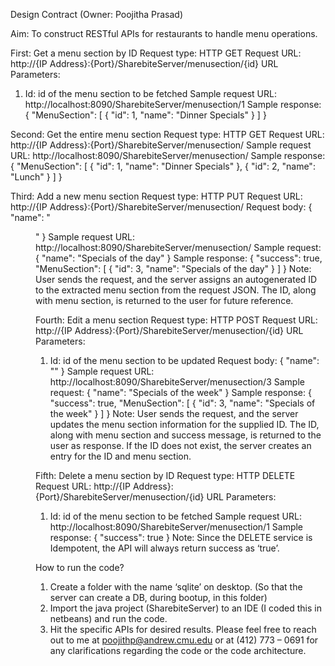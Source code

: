 Design Contract
(Owner: Poojitha Prasad)

Aim: To construct RESTful APIs for restaurants to handle menu operations.

First: Get a menu section by ID
Request type: HTTP GET
Request URL: http://{IP Address}:{Port}/SharebiteServer/menusection/{id}
URL Parameters:
1. Id: id of the menu section to be fetched
Sample request URL: http://localhost:8090/SharebiteServer/menusection/1
Sample response:
{
"MenuSection": [
{
"id": 1,
"name": "Dinner Specials"
}
]
}


Second: Get the entire menu section
Request type: HTTP GET
Request URL: http://{IP Address}:{Port}/SharebiteServer/menusection/
Sample request URL: http://localhost:8090/SharebiteServer/menusection/
Sample response:
{
"MenuSection": [
{
"id": 1,
"name": "Dinner Specials"
},
{
"id": 2,
"name": "Lunch"
}
]
}


Third: Add a new menu section
Request type: HTTP PUT
Request URL: http://{IP Address}:{Port}/SharebiteServer/menusection/
Request body:
{
"name": "<Menu Section>"
}
Sample request URL: http://localhost:8090/SharebiteServer/menusection/
Sample request:
{
"name": "Specials of the day"
}
Sample response:
{
"success": true,
"MenuSection": [
{
"id": 3,
"name": "Specials of the day"
}
]
}
Note: User sends the request, and the server assigns an autogenerated ID to the extracted menu section from the request JSON. The ID, along with menu section, is returned to the user for future reference.


Fourth: Edit a menu section
Request type: HTTP POST
Request URL: http://{IP Address}:{Port}/SharebiteServer/menusection/{id}
URL Parameters:
1. Id: id of the menu section to be updated
Request body:
{
"name": "<New Menu Section information>"
}
Sample request URL: http://localhost:8090/SharebiteServer/menusection/3
Sample request:
{
"name": "Specials of the week"
}
Sample response:
{
"success": true,
"MenuSection": [
{
"id": 3,
"name": "Specials of the week"
}
]
}
Note: User sends the request, and the server updates the menu section information for the supplied ID. The ID, along with menu section and success message, is returned to the user as response. If the ID does not exist, the server creates an entry for the ID and menu section.


Fifth: Delete a menu section by ID
Request type: HTTP DELETE
Request URL: http://{IP Address}:{Port}/SharebiteServer/menusection/{id}
URL Parameters:
1. Id: id of the menu section to be fetched
Sample request URL: http://localhost:8090/SharebiteServer/menusection/1
Sample response:
{
"success": true
}
Note: Since the DELETE service is Idempotent, the API will always return success as ‘true’.
 
 
How to run the code?
1. Create a folder with the name ‘sqlite’ on desktop. (So that the server can create a DB, during bootup, in this folder)
2. Import the java project (SharebiteServer) to an IDE (I coded this in netbeans) and run the code.
3. Hit the specific APIs for desired results.
Please feel free to reach out to me at poojithp@andrew.cmu.edu or at (412) 773 – 0691 for any clarifications regarding the code or the code architecture.
